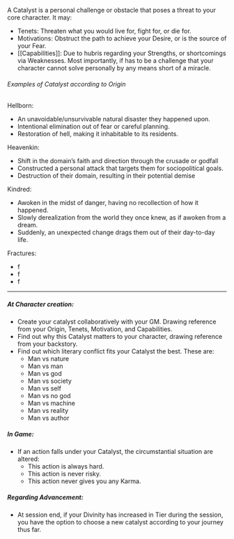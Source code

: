 A Catalyst is a personal challenge or obstacle that poses a threat to your core character. It may: 
* Tenets: Threaten what you would live for, fight for, or die for.
* Motivations: Obstruct the path to achieve your Desire, or is the source of your Fear. 
* [[Capabilities]]: Due to hubris regarding your Strengths, or shortcomings via Weaknesses.
Most importantly, if has to be a challenge that your character cannot solve personally by any means short of a miracle. 
###### Examples of Catalyst according to Origin
Hellborn:
- An unavoidable/unsurvivable natural disaster they happened upon. 
- Intentional elimination out of fear or careful planning. 
- Restoration of hell, making it inhabitable to its residents. 

Heavenkin:
- Shift in the domain’s faith and direction through the crusade or godfall
- Constructed a personal attack that targets them for sociopolitical goals.
- Destruction of their domain, resulting in their potential demise

Kindred:
- Awoken in the midst of danger, having no recollection of how it happened.
- Slowly derealization from the world they once knew, as if awoken from a dream. 
- Suddenly, an unexpected change drags them out of their day-to-day life. 

Fractures:
- f
- f
- f

--- 
##### At Character creation: 
* Create your catalyst collaboratively with your GM. Drawing reference from your Origin, Tenets, Motivation, and Capabilities.
* Find out why this Catalyst matters to your character, drawing reference from your backstory.
* Find out which literary conflict fits your Catalyst the best. These are: 
	- Man vs nature 
    - Man vs man
    - Man vs god
    - Man vs society
    - Man vs self
    - Man vs no god
    - Man vs machine 
    - Man vs reality 
    - Man vs author
##### In Game: 
* If an action falls under your Catalyst, the circumstantial situation are altered: 
	* This action is always hard. 
	* This action is never risky. 
	* This action never gives you any Karma. 
##### Regarding Advancement:
* At session end, if your Divinity has increased in Tier during the session, you have the option to choose a new catalyst according to your journey thus far. 